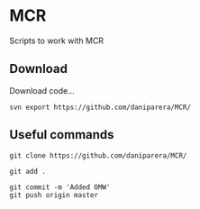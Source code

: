 MCR
===

Scripts to work with MCR

Download
-------

Download code...
```
svn export https://github.com/daniparera/MCR/
```

Useful commands
-------

```
git clone https://github.com/daniparera/MCR/
```

```
git add .
```

```
git commit -m 'Added OMW'
git push origin master
```
